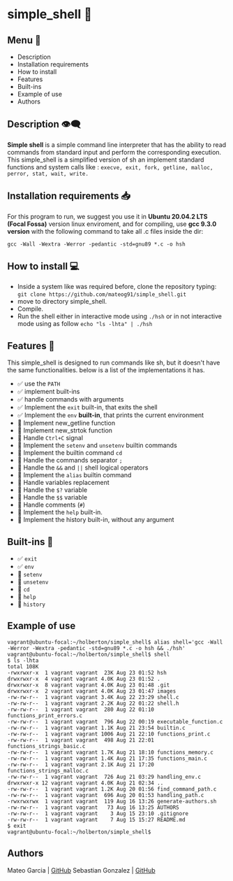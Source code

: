 # simple_shell  🐚

## Menu 📝

- Description
- Installation requirements
- How to install
- Features
- Built-ins
- Example of use
- Authors

## Description  👁️‍🗨️

**Simple shell** is a simple command line interpreter that has the ability to read commands from standard input and perform the corresponding execution.
This simple_shell is a simplified version of sh an implement standard functions and system calls like : `execve, exit, fork, getline, malloc, perror, stat, wait, write.`

## Installation requirements 📥

For this program to run, we suggest you use it in **Ubuntu 20.04.2 LTS (Focal Fossa)** version linux enviroment, and for compiling, use **gcc 9.3.0 version** with the following command to take all .c files inside the dir:

```gcc -Wall -Wextra -Werror -pedantic -std=gnu89 *.c -o hsh```
## How to install 💻
-   Inside a system like was required before,  clone the repository typing:  ``git clone https://github.com/mateog91/simple_shell.git``
-  move to directory simple_shell.
-   Compile.
-   Run the shell either in interactive mode using  `./hsh` or in not interactive mode using as follow ``echo "ls -lhta" | ./hsh ``
## Features 🔧
This simple_shell is designed to run commands like sh, but it doesn't have the same functionalities. below is a list of the implementations it has.
- ✅ use the  `PATH`
- ✅ implement built-ins
- ✅ handle commands with arguments
- ✅ Implement the  `exit`  built-in, that exits the shell
- ✅ Implement the  `env`  **built-in**, that prints the current environment
- 🔲 Implement new_getline function
- 🔲 Implement new_strtok function
- 🔲 Handle `Ctrl+C` signal
- 🔲 Implement the `setenv` and `unsetenv` builtin commands
- 🔲 Implement the builtin command `cd`
- 🔲 Handle the commands separator  `;`
- 🔲 Handle the  `&&`  and  `||`  shell logical operators
- 🔲 Implement the  `alias`  builtin command
- 🔲 Handle variables replacement
- 🔲 Handle the  `$?`  variable
- 🔲 Handle the  `$$`  variable
- 🔲 Handle comments (`#`)
- 🔲 Implement the  `help`  built-in.
- 🔲 Implement the history built-in, without any argument
## Built-ins 🏢
- ✅ `exit`
- ✅ `env`
- 🔲 `setenv`
- 🔲 `unsetenv`
- 🔲 `cd`
- 🔲 `help`
- 🔲 `history`
## Example of use
```
vagrant@ubuntu-focal:~/holberton/simple_shell$ alias shell='gcc -Wall -Werror -Wextra -pedantic -std=gnu89 *.c -o hsh && ./hsh'
vagrant@ubuntu-focal:~/holberton/simple_shell$ shell
$ ls -lhta
total 108K
-rwxrwxr-x  1 vagrant vagrant  23K Aug 23 01:52 hsh
drwxrwxr-x  4 vagrant vagrant 4.0K Aug 23 01:52 .
drwxrwxr-x  8 vagrant vagrant 4.0K Aug 23 01:48 .git
drwxrwxr-x  2 vagrant vagrant 4.0K Aug 23 01:47 images
-rw-rw-r--  1 vagrant vagrant 3.4K Aug 22 23:29 shell.c
-rw-rw-r--  1 vagrant vagrant 2.2K Aug 22 01:22 shell.h
-rw-rw-r--  1 vagrant vagrant  280 Aug 22 01:10 functions_print_errors.c
-rw-rw-r--  1 vagrant vagrant  796 Aug 22 00:19 executable_function.c
-rw-rw-r--  1 vagrant vagrant 1.1K Aug 21 23:54 builtin.c
-rw-rw-r--  1 vagrant vagrant 1006 Aug 21 22:10 functions_print.c
-rw-rw-r--  1 vagrant vagrant  498 Aug 21 22:01 functions_strings_basic.c
-rw-rw-r--  1 vagrant vagrant 1.7K Aug 21 18:10 functions_memory.c
-rw-rw-r--  1 vagrant vagrant 1.4K Aug 21 17:35 functions_main.c
-rw-rw-r--  1 vagrant vagrant 2.1K Aug 21 17:20 functions_strings_malloc.c
-rw-rw-r--  1 vagrant vagrant  726 Aug 21 03:29 handling_env.c
drwxrwxr-x 12 vagrant vagrant 4.0K Aug 21 02:34 ..
-rw-rw-r--  1 vagrant vagrant 1.2K Aug 20 01:56 find_command_path.c
-rw-rw-r--  1 vagrant vagrant  696 Aug 20 01:53 handling_path.c
-rwxrwxrwx  1 vagrant vagrant  119 Aug 16 13:26 generate-authors.sh
-rw-rw-r--  1 vagrant vagrant   73 Aug 16 13:25 AUTHORS
-rw-rw-r--  1 vagrant vagrant    3 Aug 15 23:10 .gitignore
-rw-rw-r--  1 vagrant vagrant    7 Aug 15 15:27 README.md
$ exit
vagrant@ubuntu-focal:~/holberton/simple_shell$
```
## Authors
Mateo Garcia  |  [GitHub](https://github.com/mateog91)
Sebastian Gonzalez |  [GitHub](https://github.com/JuanSebastianGB)
